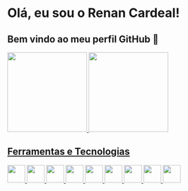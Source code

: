 # Olá, eu sou o Renan Cardeal! 
## Bem vindo ao meu perfil GitHub 👋

<div>
<a href="https://github.com/renan-cardeal2002">
<img loading="lazy" height="180em" src="https://github-readme-stats.vercel.app/api/top-langs/?username=renan-cardeal2002&layout=compact&langs_count=7&theme=dracula"/>
<img loading="lazy" height="180em" src="https://github-readme-stats.vercel.app/api?username=renan-cardeal2002&show_icons=true&theme=dracula&include_all_commits=true&count_private=true"/>
</div>

## Ferramentas e Tecnologias

<div>
<img loading="lazy" src="https://cdn.jsdelivr.net/gh/devicons/devicon@latest/icons/nodejs/nodejs-original-wordmark.svg" width="40" height="40"/>
<img loading="lazy" src="https://cdn.jsdelivr.net/gh/devicons/devicon@latest/icons/angularjs/angularjs-plain.svg" width="40" height="40"/>
<img loading="lazy" src="https://cdn.jsdelivr.net/gh/devicons/devicon@latest/icons/typescript/typescript-original.svg" width="40" height="40"/>
<img loading="lazy" src="https://cdn.jsdelivr.net/gh/devicons/devicon@latest/icons/javascript/javascript-original.svg" width="40" height="40"/>
<img loading="lazy" src="https://cdn.jsdelivr.net/gh/devicons/devicon@latest/icons/ionic/ionic-original.svg" width="40" height="40"/>          
<img loading="lazy" src="https://cdn.jsdelivr.net/gh/devicons/devicon@latest/icons/go/go-original.svg" width="40" height="40"/>          
<img loading="lazy" src="https://cdn.jsdelivr.net/gh/devicons/devicon@latest/icons/bootstrap/bootstrap-original.svg" width="40" height="40"/>          
<img loading="lazy" src="https://cdn.jsdelivr.net/gh/devicons/devicon@latest/icons/flutter/flutter-original.svg" width="40" height="40"/>
<img loading="lazy" src="https://cdn.jsdelivr.net/gh/devicons/devicon/icons/git/git-original.svg" width="40" height="40"/>
</div>         
